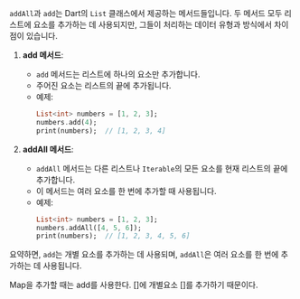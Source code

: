 `addAll`과 `add`는 Dart의 `List` 클래스에서 제공하는 메서드들입니다. 두 메서드 모두 리스트에 요소를 추가하는 데 사용되지만, 그들이 처리하는 데이터 유형과 방식에서 차이점이 있습니다.

1. **add 메서드**:
    - `add` 메서드는 리스트에 하나의 요소만 추가합니다.
    - 주어진 요소는 리스트의 끝에 추가됩니다.
    - 예제:
      ```dart
      List<int> numbers = [1, 2, 3];
      numbers.add(4);
      print(numbers);  // [1, 2, 3, 4]
      ```

2. **addAll 메서드**:
    - `addAll` 메서드는 다른 리스트나 `Iterable`의 모든 요소를 현재 리스트의 끝에 추가합니다.
    - 이 메서드는 여러 요소를 한 번에 추가할 때 사용됩니다.
    - 예제:
      ```dart
      List<int> numbers = [1, 2, 3];
      numbers.addAll([4, 5, 6]);
      print(numbers);  // [1, 2, 3, 4, 5, 6]
      ```

요약하면, `add`는 개별 요소를 추가하는 데 사용되며, `addAll`은 여러 요소를 한 번에 추가하는 데 사용됩니다.

Map을 추가할 때는 add를 사용한다.
[]에 개별요소 []를 추가하기 때문이다.